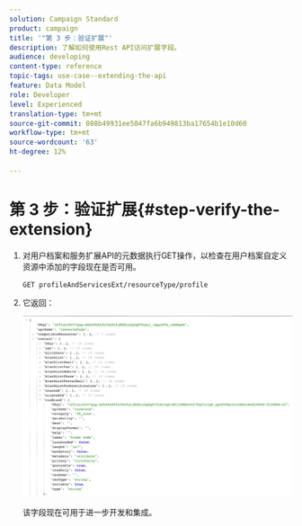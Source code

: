 ```yaml
---
solution: Campaign Standard
product: campaign
title: '"第 3 步：验证扩展"'
description: 了解如何使用Rest API访问扩展字段。
audience: developing
content-type: reference
topic-tags: use-case--extending-the-api
feature: Data Model
role: Developer
level: Experienced
translation-type: tm+mt
source-git-commit: 088b49931ee5047fa6b949813ba17654b1e10d60
workflow-type: tm+mt
source-wordcount: '63'
ht-degree: 12%

---
```



# 第 3 步：验证扩展{#step-verify-the-extension}

1. 对用户档案和服务扩展API的元数据执行GET操作，以检查在用户档案自定义资源中添加的字段现在是否可用。

   ```
   GET profileAndServicesExt/resourceType/profile
   ```

1. 它返回：

   ![](assets/extendpandsapiview.png)

   该字段现在可用于进一步开发和集成。

